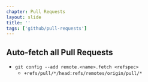 ```yaml
---
chapter: Pull Requests
layout: slide
title: ''
tags: ['github/pull-requests']
---
```



## Auto-fetch all Pull Requests
* `git config --add remote.<name>.fetch <refspec>`
    * `+refs/pull/*/head:refs/remotes/origin/pull/*`